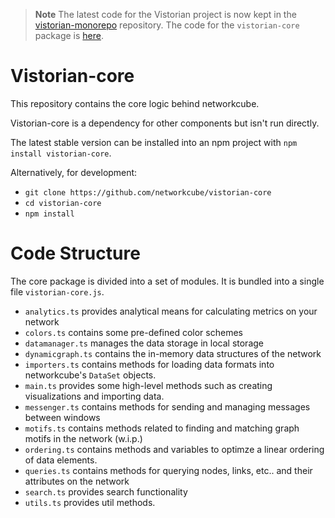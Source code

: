 > **Note**
> The latest code for the Vistorian project is now kept in the [vistorian-monorepo](https://github.com/networkcube/vistorian-monorepo) repository.
> The code for the `vistorian-core` package is [here](https://github.com/networkcube/vistorian-monorepo/tree/master/packages/vistorian-core).


# Vistorian-core

This repository contains the core logic behind networkcube.

Vistorian-core is a dependency for other components but isn't run directly.

The latest stable version can be installed into an npm project with `npm install vistorian-core`.

Alternatively, for development:
* `git clone https://github.com/networkcube/vistorian-core`
* `cd vistorian-core`
* `npm install`


# Code Structure

The core package is divided into a set of modules. It is bundled into a single file `vistorian-core.js`.

* `analytics.ts` provides analytical means for calculating metrics on your network
* `colors.ts` contains some pre-defined color schemes 
* `datamanager.ts` manages the data storage in local storage
* `dynamicgraph.ts` contains the in-memory data structures of the network
* `importers.ts` contains methods for loading data formats into networkcube's `DataSet` objects.
* `main.ts` provides some high-level methods such as creating visualizations and importing data.
* `messenger.ts` contains methods for sending and managing messages between windows
* `motifs.ts` contains methods related to finding and matching graph motifs in the network (w.i.p.)
* `ordering.ts` contains methods and variables to optimze a linear ordering of data elements.
* `queries.ts` contains methods for querying nodes, links, etc.. and their attributes on the network
* `search.ts` provides search functionality
* `utils.ts` provides util methods.
